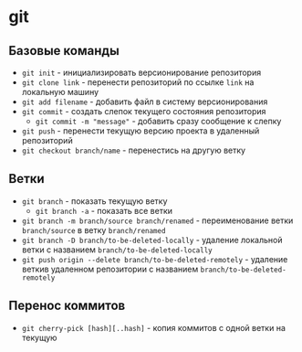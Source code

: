 # git

## Базовые команды

- `git init` - инициализировать версионирование репозитория
- `git clone link` - перенести репозиторий по ссылке `link` на локальную машину
- `git add filename` - добавить файл в систему версионирования
- `git commit` - создать слепок текущего состояния репозитория
  - `git commit -m "message"` - добавить сразу сообщение к слепку
- `git push` - перенести текущую версию проекта в удаленный репозиторий
- `git checkout branch/name` - перенестись на другую ветку

## Ветки

- `git branch` - показать текущую ветку
  - `git branch -a` - показать все ветки
- `git branch -m branch/source branch/renamed` - переименование ветки `branch/source` в ветку `branch/renamed`
- `git branch -D branch/to-be-deleted-locally` - удаление локальной ветки с названием `branch/to-be-deleted-locally`
- `git push origin --delete branch/to-be-deleted-remotely` - удаление веткив удаленном репозитории с названием `branch/to-be-deleted-remotely`

## Перенос коммитов

- `git cherry-pick [hash][..hash]` - копия коммитов с одной ветки на текущую
